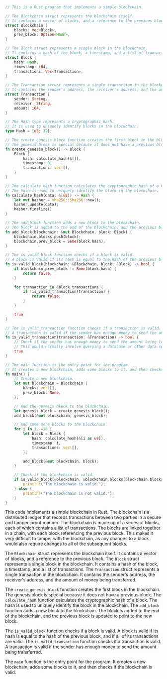 ```rust
// This is a Rust program that implements a simple blockchain.

// The Blockchain struct represents the blockchain itself.
// It contains a vector of blocks, and a reference to the previous block.
struct Blockchain {
    blocks: Vec<Block>,
    prev_block: Option<Hash>,
}

// The Block struct represents a single block in the blockchain.
// It contains a hash of the block, a timestamp, and a list of transactions.
struct Block {
    hash: Hash,
    timestamp: i64,
    transactions: Vec<Transaction>,
}

// The Transaction struct represents a single transaction in the blockchain.
// It contains the sender's address, the receiver's address, and the amount of money being transferred.
struct Transaction {
    sender: String,
    receiver: String,
    amount: i64,
}

// The Hash type represents a cryptographic hash.
// It is used to uniquely identify blocks in the blockchain.
type Hash = [u8; 32];

// The create_genesis_block function creates the first block in the blockchain.
// The genesis block is special because it does not have a previous block.
fn create_genesis_block() -> Block {
    Block {
        hash: calculate_hash(&[]),
        timestamp: 0,
        transactions: vec![],
    }
}

// The calculate_hash function calculates the cryptographic hash of a block.
// The hash is used to uniquely identify the block in the blockchain.
fn calculate_hash(data: &[u8]) -> Hash {
    let mut hasher = sha256::Sha256::new();
    hasher.update(data);
    hasher.finalize()
}

// The add_block function adds a new block to the blockchain.
// The block is added to the end of the blockchain, and the previous block is updated to point to the new block.
fn add_block(blockchain: &mut Blockchain, block: Block) {
    blockchain.blocks.push(block);
    blockchain.prev_block = Some(block.hash);
}

// The is_valid_block function checks if a block is valid.
// A block is valid if its hash is equal to the hash of the previous block, and if all of its transactions are valid.
fn is_valid_block(blockchain: &Blockchain, block: &Block) -> bool {
    if blockchain.prev_block != Some(block.hash) {
        return false;
    }

    for transaction in &block.transactions {
        if !is_valid_transaction(transaction) {
            return false;
        }
    }

    true
}

// The is_valid_transaction function checks if a transaction is valid.
// A transaction is valid if the sender has enough money to send the amount being transferred.
fn is_valid_transaction(transaction: &Transaction) -> bool {
    // Check if the sender has enough money to send the amount being transferred.
    // This would normally involve querying a database or other data source.
    true
}

// The main function is the entry point for the program.
// It creates a new blockchain, adds some blocks to it, and then checks if the blockchain is valid.
fn main() {
    // Create a new blockchain.
    let mut blockchain = Blockchain {
        blocks: vec![],
        prev_block: None,
    };

    // Add the genesis block to the blockchain.
    let genesis_block = create_genesis_block();
    add_block(&mut blockchain, genesis_block);

    // Add some more blocks to the blockchain.
    for i in 1..=10 {
        let block = Block {
            hash: calculate_hash(&[i as u8]),
            timestamp: i,
            transactions: vec![],
        };

        add_block(&mut blockchain, block);
    }

    // Check if the blockchain is valid.
    if is_valid_block(&blockchain, &blockchain.blocks[blockchain.blocks.len() - 1]) {
        println!("The blockchain is valid.");
    } else {
        println!("The blockchain is not valid.");
    }
}
```

This code implements a simple blockchain in Rust. The blockchain is a distributed ledger that records transactions between two parties in a secure and tamper-proof manner. The blockchain is made up of a series of blocks, each of which contains a list of transactions. The blocks are linked together in a chain, with each block referencing the previous block. This makes it very difficult to tamper with the blockchain, as any changes to a block would also require changes to all of the subsequent blocks.

The `Blockchain` struct represents the blockchain itself. It contains a vector of blocks, and a reference to the previous block. The `Block` struct represents a single block in the blockchain. It contains a hash of the block, a timestamp, and a list of transactions. The `Transaction` struct represents a single transaction in the blockchain. It contains the sender's address, the receiver's address, and the amount of money being transferred.

The `create_genesis_block` function creates the first block in the blockchain. The genesis block is special because it does not have a previous block. The `calculate_hash` function calculates the cryptographic hash of a block. The hash is used to uniquely identify the block in the blockchain. The `add_block` function adds a new block to the blockchain. The block is added to the end of the blockchain, and the previous block is updated to point to the new block.

The `is_valid_block` function checks if a block is valid. A block is valid if its hash is equal to the hash of the previous block, and if all of its transactions are valid. The `is_valid_transaction` function checks if a transaction is valid. A transaction is valid if the sender has enough money to send the amount being transferred.

The `main` function is the entry point for the program. It creates a new blockchain, adds some blocks to it, and then checks if the blockchain is valid.